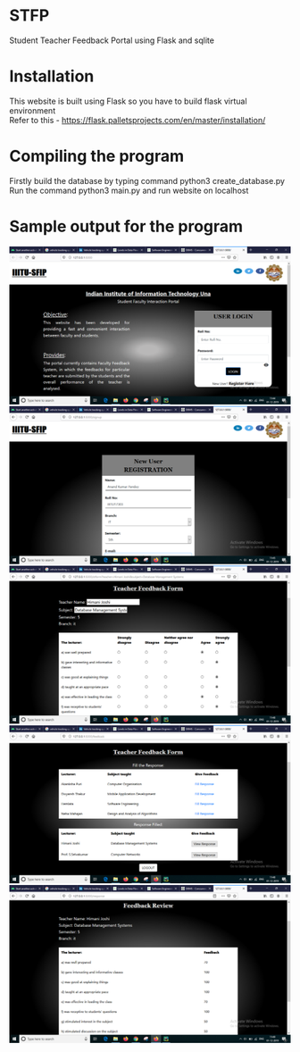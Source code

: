 # STFP
Student Teacher Feedback Portal using Flask and sqlite
# Installation 
This website is built using Flask so you have to build flask virtual environment</br>
Refer to this - https://flask.palletsprojects.com/en/master/installation/ </br>

# Compiling the program
Firstly build the database by typing command python3 create_database.py</br>
Run the command python3 main.py and run website on localhost</br>

# Sample output for the program
![showing files](images/Screenshot%20(88).png)
![showing files](images/Screenshot%20(89).png)
![showing files](images/Screenshot%20(91).png)
![showing files](images/Screenshot%20(92).png)
![showing files](images/Screenshot%20(93).png)
